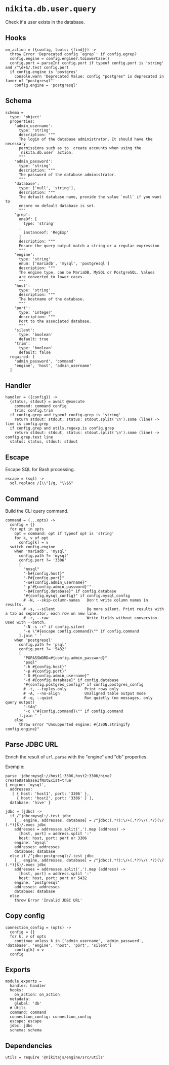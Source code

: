 
# `nikita.db.user.query`

Check if a user exists in the database. 

## Hooks

    on_action = ({config, tools: {find}}) ->
      throw Error 'Deprecated config `egrep`' if config.egrep?
      config.engine = config.engine?.toLowerCase()
      config.port = parseInt config.port if typeof config.port is 'string' and /^\d+$/.test config.port
      if config.engine is 'postgres'
        console.warn 'Deprecated Value: config "postgres" is deprecated in favor of "postgresql"'
        config.engine = 'postgresql'

## Schema

    schema =
      type: 'object'
      properties:
        'admin_username':
          type: 'string'
          description: """
          The login of the database administrator. It should have the necessary
          permissions such as to  create accounts when using the
          `nikita.db.user` action.
          """
        'admin_password':
          type: 'string'
          description: """
          The password of the database administrator.
          """
        'database':
          type: ['null', 'string'],
          description: """
          The default database name, provide the value `null` if you want to
          ensore no default database is set.
          """
        'grep':
          oneOf: [
            type: 'string'
          ,
            instanceof: 'RegExp'
          ]
          description: """
          Ensure the query output match a string or a regular expression
          """
        'engine':
          type: 'string'
          enum: ['mariadb', 'mysql', 'postgresql']
          description: """
          The engine type, can be MariaDB, MySQL or PostgreSQL. Values
          are converted to lower cases.
          """
        'host':
          type: 'string'
          description: """
          The hostname of the database.
          """
        'port':
          type: 'integer'
          description: """
          Port to the associated database.
          """
        'silent':
          type: 'boolean'
          default: true
        'trim':
          type: 'boolean'
          default: false
      required: [
        'admin_password', 'command'
        'engine', 'host', 'admin_username'
      ]

## Handler

    handler = ({config}) ->
      {status, stdout} = await @execute
        command: command config
        trim: config.trim
      if config.grep and typeof config.grep is 'string'
        return stdout: stdout, status: stdout.split('\n').some (line) -> line is config.grep
      if config.grep and utils.regexp.is config.grep
        return stdout: stdout, status: stdout.split('\n').some (line) -> config.grep.test line
      status: status, stdout: stdout
        
## Escape

Escape SQL for Bash processing.

    escape = (sql) ->
      sql.replace /[\\"]/g, "\\$&"

## Command

Build the CLI query command.

    command = (...opts) ->
      config = {}
      for opt in opts
        opt = command: opt if typeof opt is 'string'
        for k, v of opt
          config[k] = v
      switch config.engine
        when 'mariadb', 'mysql'
          config.path ?= 'mysql'
          config.port ?= '3306'
          [
            "mysql"
            "-h#{config.host}"
            "-P#{config.port}"
            "-u#{config.admin_username}"
            "-p'#{config.admin_password}'"
            "-D#{config.database}" if config.database
            "#{config.mysql_config}" if config.mysql_config
            # -N, --skip-column-names   Don't write column names in results.
            # -s, --silent              Be more silent. Print results with a tab as separator, each row on new line.
            # -r, --raw                 Write fields without conversion. Used with --batch.
            "-N -s -r" if config.silent
            "-e \"#{escape config.command}\"" if config.command
          ].join ' '
        when 'postgresql'
          config.path ?= 'psql'
          config.port ?= '5432'
          [
            "PGPASSWORD=#{config.admin_password}"
            "psql"
            "-h #{config.host}"
            "-p #{config.port}"
            "-U #{config.admin_username}"
            "-d #{config.database}" if config.database
            "#{config.postgres_config}" if config.postgres_config
            # -t, --tuples-only        Print rows only
            # -A, --no-align           Unaligned table output mode
            # -q, --quiet              Run quietly (no messages, only query output)
            "-tAq"
            "-c \"#{config.command}\"" if config.command
          ].join ' '
        else
          throw Error "Unsupported engine: #{JSON.stringify config.engine}"
          
## Parse JDBC URL

Enrich the result of `url.parse` with the "engine" and "db" properties.

Exemple:

```
parse 'jdbc:mysql://host1:3306,host2:3306/hive?createDatabaseIfNotExist=true'
{ engine: 'mysql',
  addresses:
   [ { host: 'host1', port: '3306' },
     { host: 'host2', port: '3306' } ],
  database: 'hive' }
```

    jdbc = (jdbc) ->
      if /^jdbc:mysql:/.test jdbc
        [_, engine, addresses, database] = /^jdbc:(.*?):\/+(.*?)\/(.*?)(\?(.*)|$)/.exec jdbc
        addresses = addresses.split(',').map (address) ->
          [host, port] = address.split ':'
          host: host, port: port or 3306
        engine: 'mysql'
        addresses: addresses
        database: database
      else if /^jdbc:postgresql:/.test jdbc
        [_, engine, addresses, database] = /^jdbc:(.*?):\/+(.*?)\/(.*?)(\?(.*)|$)/.exec jdbc
        addresses = addresses.split(',').map (address) ->
          [host, port] = address.split ':'
          host: host, port: port or 5432
        engine: 'postgresql'
        addresses: addresses
        database: database
      else
        throw Error 'Invalid JDBC URL'

## Copy config

    connection_config = (opts) ->
      config = {}
      for k, v of opts
        continue unless k in ['admin_username', 'admin_password', 'database', 'engine', 'host', 'port', 'silent']
        config[k] = v
      config

## Exports

    module.exports =
      handler: handler
      hooks:
        on_action: on_action
      metadata:
        global: 'db'
      # Utils
      command: command
      connection_config: connection_config
      escape: escape
      jdbc: jdbc
      schema: schema

## Dependencies

    utils = require '@nikitajs/engine/src/utils'
